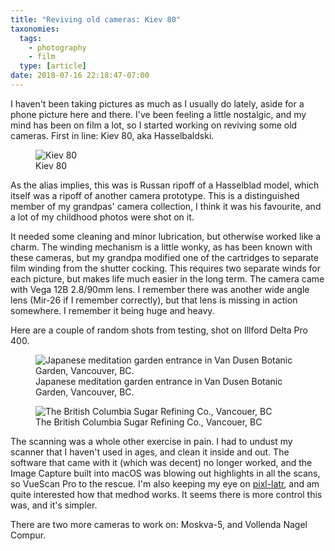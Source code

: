```yaml
---
title: "Reviving old cameras: Kiev 80"
taxonomies:
  tags:
    - photography
    - film
  type: [article]
date: 2018-07-16 22:18:47-07:00
---
```

I haven't been taking pictures as much as I usually do lately, aside for a phone picture here and there. I've been feeling a little nostalgic, and my mind has been on film a lot, so I started working on reviving some old cameras. First in line: Kiev 80, aka Hasselbaldski.

<figure>
  <img src="/media/images/photos/2018/07/kiev80.jpg" title="Kiev 80"/>
  <figcaption>Kiev 80</figcaption>
</figure>

As the alias implies, this was is Russan ripoff of a Hasselblad model, which itself was a ripoff of another camera prototype. This is a distinguished member of my grandpas' camera collection, I think it was his favourite, and a lot of my childhood photos were shot on it.

It needed some cleaning and minor lubrication, but otherwise worked like a charm. The winding mechanism is a little wonky, as has been known with these cameras, but my grandpa modified one of the cartridges to separate film winding from the shutter cocking. This requires two separate winds for each picture, but makes life much easier in the long term. The camera came with Vega 12B 2.8/90mm lens. I remember there was another wide angle lens (Mir-26 if I remember correctly), but that lens is missing in action somewhere. I remember it being huge and heavy.

Here are a couple of random shots from testing, shot on Illford Delta Pro 400.


<figure>
  <img src="/media/images/photos/2018/07/vandusen-zen.jpg" title="Japanese meditation garden entrance in Van Dusen Botanic Garden, Vancouver, BC. "/>
  <figcaption>Japanese meditation garden entrance in Van Dusen Botanic Garden, Vancouver, BC. </figcaption>
</figure>

<figure>
  <img src="/media/images/photos/2018/07/bc-sugar.jpg" title="The British Columbia Sugar Refining Co., Vancouer, BC"/>
  <figcaption>The British Columbia Sugar Refining Co., Vancouer, BC</figcaption>
</figure>

The scanning was a whole other exercise in pain. I had to undust my scanner that I haven't used in ages, and clean it inside and out. The software that came with it (which was decent) no longer worked, and the Image Capture built into macOS was blowing out highlights in all the scans, so VueScan Pro to the rescue. I'm also keeping my eye on [pixl-latr](http://pixl-latr.com), and am quite interested how that medhod works. It seems there is more control this was, and it's simpler.

There are two more cameras to work on: Moskva-5, and Vollenda Nagel Compur.
